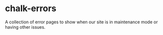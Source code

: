 # chalk-errors
A collection of error pages to show when our site is in maintenance mode or having other issues.
